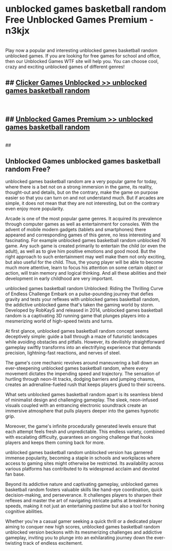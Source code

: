 # unblocked games basketball random  Free Unblocked Games Premium - n3kjx <br>
<br>
Play now a popular and interesting unblocked games basketball random unblocked games. If you are looking for free games for school and office, then our Unblocked Games WTF site will help you. You can choose cool, crazy and exciting unblocked games of different genres!


## ##  [Clicker Games Unblocked >> unblocked games basketball random](http://freeplayer.one?title=unblocked_games_basketball_random&ref=UGames)
  <br>

##  ## [Unblocked Games Premium >> unblocked games basketball random](http://freeplayer.one?title=unblocked_games_basketball_random&ref=UGames)
  <br>
  ##



## Unblocked Games unblocked games basketball random Free?

unblocked games basketball random are a very popular game for today, where there is a bet not on a strong immersion in the game, its reality, thought-out and details, but on the contrary, make the game on purpose easier so that you can turn on and not understand much. But if arcades are simple, it does not mean that they are not interesting, but on the contrary even enjoy more popularity.

Arcade is one of the most popular game genres. It acquired its prevalence through computer games as well as entertainment for consoles. With the advent of mobile modern gadgets (tablets and smartphones) there appeared and corresponding games of this genre, no less interesting and fascinating. For example unblocked games basketball random unblocked 76 game. Any such game is created primarily to entertain the child (or even the adult), as well as to give him positive emotions and good mood. But the right approach to such entertainment may well make them not only exciting, but also useful for the child. Thus, the young player will be able to become much more attentive, learn to focus his attention on some certain object or action, will train memory and logical thinking. And all these abilities and their development in early childhood are very important.

unblocked games basketball random Unblocked: Riding the Thrilling Curve of Endless Challenge
Embark on a pulse-pounding journey that defies gravity and tests your reflexes with unblocked games basketball random, the addictive unblocked game that's taken the gaming world by storm. Developed by RobKayS and released in 2014, unblocked games basketball random is a captivating 3D running game that plunges players into a mesmerizing world of high-speed twists and turns.

At first glance, unblocked games basketball random concept seems deceptively simple: guide a ball through a maze of futuristic landscapes while avoiding obstacles and pitfalls. However, its devilishly straightforward gameplay swiftly transforms into an electrifying experience that demands precision, lightning-fast reactions, and nerves of steel.

The game's core mechanic revolves around maneuvering a ball down an ever-steepening unblocked games basketball random, where every movement dictates the impending speed and trajectory. The sensation of hurtling through neon-lit tracks, dodging barriers and jumping chasms, creates an adrenaline-fueled rush that keeps players glued to their screens.

What sets unblocked games basketball random apart is its seamless blend of minimalist design and challenging gameplay. The sleek, neon-infused visuals coupled with an entrancing electronic soundtrack create an immersive atmosphere that pulls players deeper into the games hypnotic grip.

Moreover, the game's infinite procedurally generated levels ensure that each attempt feels fresh and unpredictable. This endless variety, combined with escalating difficulty, guarantees an ongoing challenge that hooks players and keeps them coming back for more.

unblocked games basketball random unblocked version has garnered immense popularity, becoming a staple in schools and workplaces where access to gaming sites might otherwise be restricted. Its availability across various platforms has contributed to its widespread acclaim and devoted fan base.

Beyond its addictive nature and captivating gameplay, unblocked games basketball random fosters valuable skills like hand-eye coordination, quick decision-making, and perseverance. It challenges players to sharpen their reflexes and master the art of navigating intricate paths at breakneck speeds, making it not just an entertaining pastime but also a tool for honing cognitive abilities.

Whether you're a casual gamer seeking a quick thrill or a dedicated player aiming to conquer new high scores, unblocked games basketball random unblocked version beckons with its mesmerizing challenges and addictive gameplay, inviting you to plunge into an exhilarating journey down the ever-twisting track of endless excitement.